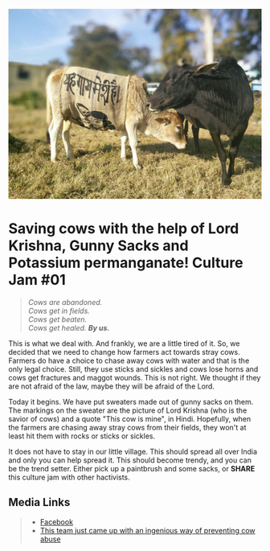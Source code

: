 <!--
Title: Saving cows with the help of Lord Krishna, Gunny Sacks and Potassium permanganate! Culture Jam #01
Scripts: 
- //s.imgur.com/min/embed.js
-->
![photo756377654343608414.jpg](/markdown/photo756377654343608414.jpg)

Saving cows with the help of Lord Krishna, Gunny Sacks and Potassium permanganate! Culture Jam #01
======

> <i>Cows are abandoned.</i><br/>
> <i>Cows get in fields.</i><br/>
> <i>Cows get beaten.</i><br/>
> <i>Cows get healed. **By us.**</i>

This is what we deal with. And frankly, we are a little tired of it. So, we decided that we need to change how farmers act towards stray cows.
Farmers do have a choice to chase away cows with water and that is the only legal choice. Still, they use sticks and sickles and cows lose horns and cows get fractures and maggot wounds. This is not right. We thought if they are not afraid of the law, maybe they will be afraid of the Lord.

Today it begins. We have put sweaters made out of gunny sacks on them. The markings on the sweater are the picture of Lord Krishna (who is the savior of cows) and a quote "This cow is mine", in Hindi. Hopefully, when the farmers are chasing away stray cows from their fields, they won't at least hit them with rocks or sticks or sickles.

It does not have to stay in our little village. This should spread all over India and only you can help spread it. This should become trendy, and you can be the trend setter. Either pick up a paintbrush and some sacks, or **SHARE** this ‪culture jam‬ with other hactivists.

<center><blockquote class="imgur-embed-pub" lang="en" data-id="a/RYsIN"></blockquote></center>

Media Links 
---
> * [Facebook](https://www.facebook.com/worldlywags/posts/1025847224120182) <br/>
> * [This team just came up with an ingenious way of preventing cow abuse](http://www.thebetterindia.com/41739/badmash-peepal-stray-cows-gunny-sacks-krishna/)
